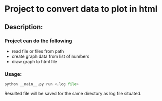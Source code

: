 Project to convert data to plot in html
=======================================

Description:
------------


### Project can do the following
 - read file or files from path
 - create graph data from list of numbers
 - draw graph to html file
 
### Usage:
   ```python
   python __main__.py run <.log file>
   ```

Resulted file will be saved for the same directory as log file situated.